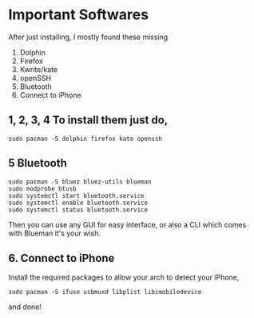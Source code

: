# Important Softwares

After just installing, I mostly found these missing
1. Dolphin
2. Firefox
3. Kwrite/kate
4. openSSH
5. Bluetooth
6. Connect to iPhone

## 1, 2, 3, 4 To install them just do,
```
sudo pacman -S dolphin firefox kate openssh
```

## 5 Bluetooth
```
sudo pacman -S bluez bluez-utils blueman
sudo modprobe btusb
sudo systemctl start bluetooth.service
sudo systemctl enable bluetooth.service
sudo systemctl status bluetooth.service
```
Then you can use any GUI for easy interface, or also a CLI which comes with Blueman it's your wish.

## 6. Connect to iPhone
Install the required packages to allow your arch to detect your iPhone,
```
sudo pacman -S ifuse usbmuxd libplist libimobiledevice
```
and done!
